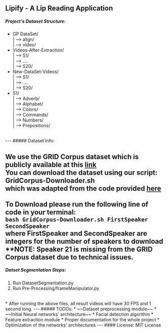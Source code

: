 Lipify - A Lip Reading Application
---
##### Project's Dataset Structure:

* GP DataSet/ <br> | --> align/ <br> | --> video/ <br>
* Videos-After-Extraction/ <br> | --> S1/ <br> | --> .... <br> | --> S20/
* New-DataSet-Videos/ <br> | --> S1/ <br> | --> .... <br> | --> S20/
* S1/ <br> | --> Adverb/ <br> |
--> Alphabet/ <br> |
--> Colors/ <br> |
--> Commands/ <br> |
--> Numbers/ <br> |
--> Prepositions/
<br>
---
##### Dataset Info:

We use the GRID Corpus dataset which is publicly available at this [link](http://spandh.dcs.shef.ac.uk/gridcorpus/)
<br>You can download the dataset using our script: GridCorpus-Downloader.sh
<br> which was adapted from the code provided [here](https://gist.github.com/KarthikMAM/d8ebde4db84a72b083df0e14242edb1a)
<br> <br>
To Download please run the following line of code in your terminal:
<br>`bash GridCorpus-Downloader.sh FirstSpeaker SecondSpeaker`
<br> where FirstSpeaker and SecondSpeaker are integers for the number of speakers to download
<br>
**NOTE: Speaker 21 is missing from the GRID Corpus dataset due to technical issues.
---
##### Datset Segmentation Steps:
1. Run DatasetSegmentation.py
2. Run Pre-Processing/frameManipulator.py
<br>
* After running the above files, all result videos will have 30 FPS and 1 second long.
---
##### TODOs:
* ~~Dataset preprocessing module~~
* ~~Initial Neural networks' architecture~~
* Facial detection algorithm
* Feature extraction module
* Proper documentation for the whole project
* Optimization of the networks' architectures
---
#### License:
MIT License